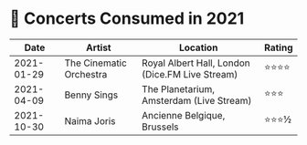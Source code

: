 # 🎤 Concerts Consumed in 2021

| Date | Artist | Location | Rating |
| --- | --- | --- | --- |
| 2021-01-29 | The Cinematic Orchestra | Royal Albert Hall, London (Dice.FM Live Stream) | ⭐️⭐️⭐️⭐️  |
| 2021-04-09 | Benny Sings | The Planetarium, Amsterdam (Live Stream) | ⭐️⭐️⭐️  |
| 2021-10-30 | Naima Joris | Ancienne Belgique, Brussels | ⭐️⭐️⭐️½  |
